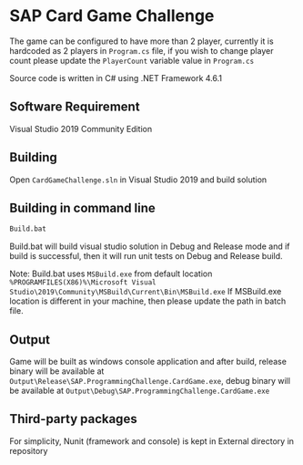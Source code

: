 # SAP Card Game Challenge

The game can be configured to have more than 2 player, currently it is hardcoded as 2 players in `Program.cs` file, if you wish to change player count please update the `PlayerCount` variable value in `Program.cs` 

Source code is written in C# using .NET Framework 4.6.1


## Software Requirement

Visual Studio 2019 Community Edition

## Building

Open `CardGameChallenge.sln` in Visual Studio 2019 and build solution

## Building in command line

```bat
Build.bat
```
Build.bat will  build visual studio solution in Debug and Release mode and if build is successful, then it will run unit tests on Debug and Release build.

Note: Build.bat uses `MSBuild.exe` from default location `%PROGRAMFILES(X86)%\Microsoft Visual Studio\2019\Community\MSBuild\Current\Bin\MSBuild.exe` If MSBuild.exe location is different in your machine, then please update the path in batch file.

## Output
Game will be built as windows console application and after build, release binary will be available at `Output\Release\SAP.ProgrammingChallenge.CardGame.exe`, debug binary will be available at `Output\Debug\SAP.ProgrammingChallenge.CardGame.exe`

## Third-party packages

For simplicity, Nunit (framework and console) is kept in External directory in repository